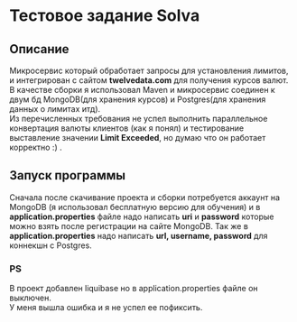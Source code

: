 # Тестовое задание Solva

## Описание 
Микросервис который обработает запросы для установления лимитов, и
интегрирован с сайтом **twelvedata.com** для получения курсов валют. В качестве сборки
я использовал Maven и микросервис соединен к двум бд MongoDB(для хранения курсов) и 
Postgres(для хранения данных о лимитах итд). <br>
Из перечисленных требования не успел
выполнить параллельное конвертация валюты клиентов (как я понял) и тестирование 
выставление значении **Limit Exceeded**, но думаю что он работает корректно :) .


## Запуск программы
Сначала после скачивание проекта и сборки потребуется аккаунт на MongoDB (я использовал 
бесплатную версию для обучения) и в **application.properties** файле надо
написать **uri** и **password** которые можно взять после регистрации на сайте MongoDB.
Так же в **application.properties** надо написать **url, username, password** для коннекшн с
Postgres. 

### PS
В проект добавлен liquibase но в application.properties файле он выключен.<br>
У меня вышла ошибка и я не успел ее пофиксить. 
